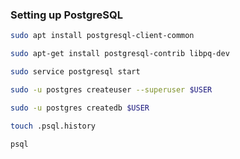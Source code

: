 ### Setting up PostgreSQL 

```bash
sudo apt install postgresql-client-common
```

```bash
sudo apt-get install postgresql-contrib libpq-dev
```

```bash
sudo service postgresql start
```

```bash
sudo -u postgres createuser --superuser $USER
```

```bash
sudo -u postgres createdb $USER
```

```bash
touch .psql.history
```

```bash
psql
```